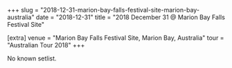 +++
slug = "2018-12-31-marion-bay-falls-festival-site-marion-bay-australia"
date = "2018-12-31"
title = "2018 December 31 @ Marion Bay Falls Festival Site"

[extra]
venue = "Marion Bay Falls Festival Site, Marion Bay, Australia"
tour = "Australian Tour 2018"
+++

No known setlist.
